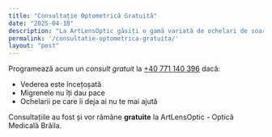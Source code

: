 ```yaml
---
title: "Consultație Optometrică Gratuită"
date: "2025-04-18"
description: "La ArtLensOptic găsiți o gamă variată de ochelari de soare pentru femei, bărbați și pentru copii. "
permalink: '/consultatie-optometrica-gratuita/'
layout: "post"
---
```


Programează acum un _consult gratuit_ la <a href="tel:+40771140396">+40 771 140 396</a> dacă:

- Vederea este încețoșată
- Migrenele nu îți dau pace
- Ochelarii pe care îi deja ai nu te mai ajută

Consultațiile au fost și vor rămâne **gratuite** la ArtLensOptic - Optică Medicală Brăila.